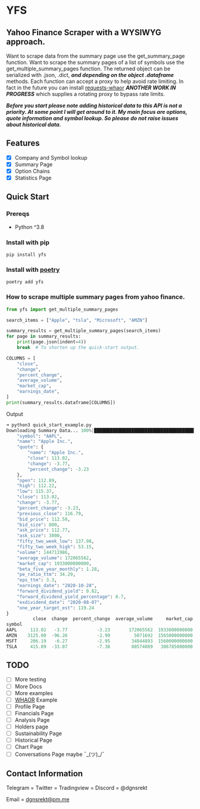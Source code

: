 # YFS
## Yahoo Finance Scraper with a WYSIWYG approach.

Want to scrape data from the summary page use the get_summary_page function. Want to scrape the summary pages of a list of symbols use the get_multiple_summary_pages function. The returned object can be serialized with .json, .dict, ***and depending on the object .dataframe*** methods. Each function can accept a proxy to help avoid rate limiting. In fact in the future you can install [requests-whaor](https://github.com/dgnsrekt/requests-whaor) ***ANOTHER WORK IN PROGRESS*** which supplies a rotating proxy to bypass rate limits.

***Before you start please note adding historical data to this API is not a priority. At some point I will get around to it. My main focus are options, quote information and symbol lookup. So please do not raise issues about historical data.***

## Features
* [x] Company and Symbol lookup
* [x] Summary Page
* [x] Option Chains
* [x] Statistics Page

## Quick Start

### Prereqs
* Python ^3.8

### Install with pip
```
pip install yfs
```

### Install with [poetry](https://python-poetry.org/)
```
poetry add yfs
```

### How to scrape multiple summary pages from yahoo finance.
```python
from yfs import get_multiple_summary_pages

search_items = ["Apple", "tsla", "Microsoft", "AMZN"]

summary_results = get_multiple_summary_pages(search_items)
for page in summary_results:
    print(page.json(indent=4))
    break  # To shorten up the quick-start output.

COLUMNS = [
    "close",
    "change",
    "percent_change",
    "average_volume",
    "market_cap",
    "earnings_date",
]
print(summary_results.dataframe[COLUMNS])

```
Output
```python
➜ python3 quick_start_example.py
Downloading Summary Data... 100%|██████████████████████████████████████████████████████████████████████████████████████████████████████████████████████████| 4/4 [00:03<00:00, 1.19 symbols/s]{
    "symbol": "AAPL",
    "name": "Apple Inc.",
    "quote": {
        "name": "Apple Inc.",
        "close": 113.02,
        "change": -3.77,
        "percent_change": -3.23
    },
    "open": 112.89,
    "high": 112.22,
    "low": 115.37,
    "close": 113.02,
    "change": -3.77,
    "percent_change": -3.23,
    "previous_close": 116.79,
    "bid_price": 112.58,
    "bid_size": 800,
    "ask_price": 112.77,
    "ask_size": 3000,
    "fifty_two_week_low": 137.98,
    "fifty_two_week_high": 53.15,
    "volume": 144711986,
    "average_volume": 172065562,
    "market_cap": 1933000000000,
    "beta_five_year_monthly": 1.28,
    "pe_ratio_ttm": 34.29,
    "eps_ttm": 3.3,
    "earnings_date": "2020-10-28",
    "forward_dividend_yield": 0.82,
    "forward_dividend_yield_percentage": 0.7,
    "exdividend_date": "2020-08-07",
    "one_year_target_est": 119.24
}
          close  change  percent_change  average_volume     market_cap earnings_date
symbol
AAPL     113.02   -3.77           -3.23       172065562  1933000000000    2020-10-28
AMZN    3125.00  -96.26           -2.99         5071692  1565000000000    2020-10-29
MSFT     206.19   -6.27           -2.95        34844893  1560000000000    2020-10-21
TSLA     415.09  -33.07           -7.38        80574089   386785000000    2020-10-21
```

## TODO
* [ ] More testing
* [ ] More Docs
* [ ] More examples
* [ ] [WHAOR](https://github.com/dgnsrekt/requests-whaor) Example
* [ ] Profile Page
* [ ] Financials Page
* [ ] Analysis Page
* [ ] Holders page
* [ ] Sustainability Page
* [ ] Historical Page
* [ ] Chart Page
* [ ] Conversations Page maybe ¯\_(ツ)_/¯

## Contact Information
Telegram = Twitter = Tradingview = Discord = @dgnsrekt

Email = dgnsrekt@pm.me
